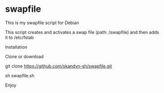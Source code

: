 # swapfile

This is my swapfile script for Debian

This script creates and activates a swap file (path: /swapfile) and then adds it to /etc/fstab

Installation

Clone or download

git clone  https://github.com/skandyn-sh/swapfile.git  

sh swapfile.sh

Enjoy
